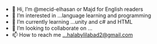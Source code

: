 - 👋 Hi, I’m @mecid-elhasan or Majd for English readers
- 👀 I’m interested in ...language learning and programming
- 🌱 I’m currently learning ...unity and c# and HTML
- 💞️ I’m looking to collaborate on ...
- 📫 How to reach me ...halabylilabad2@gmail.com

<!---
mecid-elhasan/mecid-elhasan is a ✨ special ✨ repository because its `README.md` (this file) appears on your GitHub profile.
You can click the Preview link to take a look at your changes.
--->
